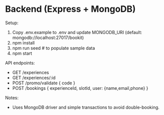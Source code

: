 # Backend (Express + MongoDB)

Setup:
1. Copy .env.example to .env and update MONGODB_URI (default: mongodb://localhost:27017/bookit)
2. npm install
3. npm run seed    # to populate sample data
4. npm start

API endpoints:
- GET /experiences
- GET /experiences/:id
- POST /promo/validate   { code }
- POST /bookings         { experienceId, slotId, user: {name,email,phone} }

Notes:
- Uses MongoDB driver and simple transactions to avoid double-booking.
